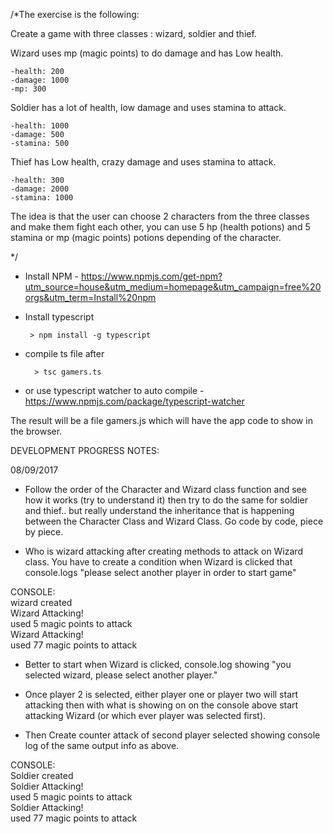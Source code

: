 /*The exercise is the following:

Create a game with three classes : wizard, soldier and thief.

Wizard uses mp (magic points) to do damage and has Low health. 

    -health: 200
    -damage: 1000
    -mp: 300

Soldier has a lot of health, low damage and uses stamina to attack.

    -health: 1000
    -damage: 500
    -stamina: 500

Thief has Low health, crazy damage and uses stamina to attack.

    -health: 300
    -damage: 2000
    -stamina: 1000


The idea is that the user can choose 2 characters from the three classes and make them fight each other, 
you can use 5 hp (health potions) and 5 stamina or mp (magic points) potions depending of the character. 

*/

* Install NPM - https://www.npmjs.com/get-npm?utm_source=house&utm_medium=homepage&utm_campaign=free%20orgs&utm_term=Install%20npm

 - Install typescript 

        > npm install -g typescript

- compile ts file after 

        > tsc gamers.ts

* or use typescript watcher to auto compile - https://www.npmjs.com/package/typescript-watcher
        
The result will be a file gamers.js which will have the app code to show in the browser. 


DEVELOPMENT PROGRESS NOTES:

08/09/2017

- Follow the order of the Character and Wizard class function and see how it works (try to understand it) 
then try to do the same for soldier and thief.. but really understand the inheritance that is happening 
between the Character Class and Wizard Class. Go code by code, piece by piece.


- Who is wizard attacking after creating methods to attack on Wizard class. You have to create a condition when
Wizard is clicked that console.logs "please select another player in order to start game" 

CONSOLE: <br>
wizard created <br>
Wizard Attacking! <br>
used 5 magic points to attack <br>
Wizard Attacking! <br>
used 77 magic points to attack <br>

- Better to start when Wizard is clicked, console.log showing "you selected wizard, please select another player."

- Once player 2 is selected, either player one or player two will start attacking then with what is showing on
on the console above start attacking Wizard (or which ever player was selected first). 

- Then Create counter attack of second player selected showing console log of the same output info as above.

CONSOLE: <br>
Soldier created <br>
Soldier Attacking! <br>
used 5 magic points to attack <br>
Soldier Attacking! <br>
used 77 magic points to attack <br>


